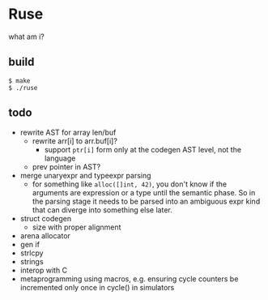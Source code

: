 # Ruse

what am i?

## build

```
$ make
$ ./ruse
```

## todo

* rewrite AST for array len/buf
  * rewrite arr[i] to arr.buf[i]?
    * support `ptr[i]` form only at the codegen AST level, not the language
  * prev pointer in AST?
* merge unaryexpr and typeexpr parsing
  * for something like `alloc([]int, 42)`, you don't know if the arguments are
    expression or a type until the semantic phase.  So in the parsing stage
    it needs to be parsed into an ambiguous expr kind that can diverge into
    something else later.
* struct codegen
  * size with proper alignment
* arena allocator
* gen if
* strlcpy
* strings
* interop with C
* metaprogramming using macros, e.g. ensuring cycle counters be incremented
    only once in cycle() in simulators
